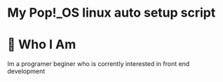 # My Pop!_OS linux auto setup script

# :pencil: Who I Am
<div>
Im a programer beginer who is corrently interested in front end development
</div>